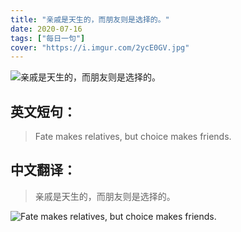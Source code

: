 ```yaml
---
title: "亲戚是天生的，而朋友则是选择的。"
date: 2020-07-16
tags: ["每日一句"]
cover: "https://i.imgur.com/2ycE0GV.jpg"
---
```


![亲戚是天生的，而朋友则是选择的。](https://i.imgur.com/7mg0yfT.jpg)

## 英文短句：
> Fate makes relatives, but choice makes friends. 

<!--more-->

## 中文翻译：
> 亲戚是天生的，而朋友则是选择的。

![Fate makes relatives, but choice makes friends. ](https://i.imgur.com/i20vSME.jpg)

